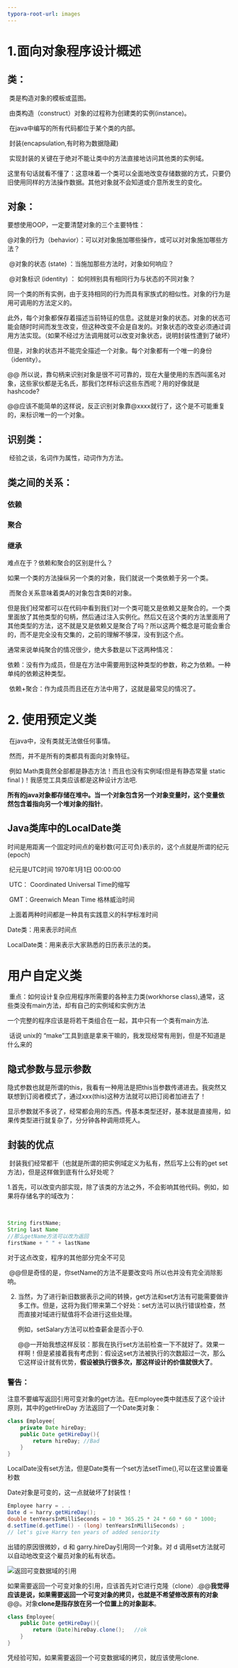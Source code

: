 ```yaml
---
typora-root-url: images
---
```


# 1.面向对象程序设计概述

## 	

## 	类：

​		类是构造对象的模板或蓝图。

​		由类构造（construct）对象的过程称为创建类的实例(instance)。	

​		在java中编写的所有代码都位于某个类的内部。

​		封装(encapsulation,有时称为数据隐藏)

​			实现封装的关键在于绝对不能让类中的方法直接地访问其他类的实例域。

这里有句话就看不懂了：这意味着一个类可以全面地改变存储数据的方式，只要仍旧使用同样的方法操作数据。其他对象就不会知道或介意所发生的变化。

## 	对象：

要想使用OOP，一定要清楚对象的三个主要特性：

​	@对象的行为（behavior）：可以对对象施加哪些操作，或可以对对象施加哪些方法？

​	@对象的状态  (state) ：当施加那些方法时，对象如何响应？

​	@对象标识 (identity) ： 如何辨别具有相同行为与状态的不同对象？

同一个类的所有实例，由于支持相同的行为而具有家族式的相似性。对象的行为是用可调用的方法定义的。

此外，每个对象都保存着描述当前特征的信息。这就是对象的状态。对象的状态可能会随时时间而发生改变，但这种改变不会是自发的。对象状态的改变必须通过调用方法实现。（如果不经过方法调用就可以改变对象状态，说明封装性遭到了破坏）

但是，对象的状态并不能完全描述一个对象。每个对象都有一个唯一的身份（identity）。

@@ 所以说，靠句柄来识别对象是很不可可靠的，现在大量使用的东西叫匿名对象，这些家伙都是无名氏，那我们怎样标识这些东西呢？用的好像就是hashcode?

@@应该不能简单的这样说，反正识别对象靠@xxxx就行了，这个是不可能重复的，来标识唯一的一个对象。

## 识别类：

​	经验之谈，名词作为属性，动词作为方法。

## 

## 类之间的关系：

### 依赖

### 聚合

### 继承	

难点在于？依赖和聚合的区别是什么？

​	如果一个类的方法操纵另一个类的对象，我们就说一个类依赖于另一个类。

​	而聚合关系意味着类A的对象包含类B的对象。

但是我们经常都可以在代码中看到我们对一个类可能又是依赖又是聚合的。一个类里面放了其他类型的句柄，然后通过注入实例化。然后又在这个类的方法里面用了其他类型的方法，这不就是又是依赖又是聚合了吗？所以这两个概念是可能会重合的，而不是完全没有交集的，之前的理解不够深，没有到这个点。

通常来说单纯聚合的情况很少，绝大多数是以下这两种情况：

​	依赖：没有作为成员，但是在方法中需要用到这种类型的参数，称之为依赖。一种单纯的依赖这种类型。

​	依赖+聚合：作为成员而且还在方法中用了，这就是最常见的情况了。



# 2. 使用预定义类

​	在java中，没有类就无法做任何事情。

​	然而，并不是所有的类都具有面向对象特征。

​	例如	Math类竟然全部都是静态方法！而且也没有实例域(但是有静态常量 static final )！我感觉工具类应该都是这种设计方法吧.

​	**所有的java对象都存储在堆中。当一个对象包含另一个对象变量时，这个变量依然包含着指向另一个堆对象的指针**。

## 		Java类库中的LocalDate类

​			时间是用距离一个固定时间点的毫秒数(可正可负)表示的，这个点就是所谓的纪元(epoch)

​			纪元是UTC时间 1970年1月1日 00:00:00

​			UTC： Coordinated Universal Time的缩写

​			GMT：Greenwich Mean Time 格林威治时间

​		上面着两种时间都是一种具有实践意义的科学标准时间

Date类：用来表示时间点

LocalDate类：用来表示大家熟悉的日历表示法的类。



# 	用户自定义类

​		重点：如何设计复杂应用程序所需要的各种主力类(workhorse class),通常，这些类没有main方法，却有自己的实例域和实例方法

​		一个完整的程序应该是将若干类组合在一起，其中只有一个类有main方法.

​	话说 unix的 “make”工具到底是拿来干嘛的，我发现经常有用到，但是不知道是什么来的

## 		隐式参数与显示参数

​	隐式参数也就是所谓的this，我看有一种用法是把this当参数传递进去。我突然又联想到订阅者模式了，通过xxx(this)这种方法就可以把订阅者加进去了！

​	显示参数就不多说了，经常都会用的东西。传基本类型还好，基本就是直接用，如果传类型进行就复杂了，分分钟各种调用烦死人。

## 封装的优点

​	封装我们经常都干（也就是所谓的把实例域定义为私有，然后写上公有的get set方法)，但是这样做到底有什么好处呢？

​	1.首先，可以改变内部实现，除了该类的方法之外，不会影响其他代码。例如，如果将存储名字的域改为：

​	

```java
String firstName;
String last Name
//那么getName方法可以改为返回
firstName + " " + lastName  
```



对于这点改变，程序的其他部分完全不可见

​	@@但是奇怪的是，你setName的方法不是要改变吗 所以也并没有完全消除影响。

2. 当然，为了进行新旧数据表示之间的转换，get方法和set方法有可能需要做许多工作。但是，这将为我们带来第二个好处：set方法可以执行错误检查，然而直接对域进行赋值将不会进行这些处理。

   例如，setSalary方法可以检查薪金是否小于0.

   ​	@@一开始我想这样反驳：那我在执行set方法前检查一下不就好了。效果一样啊！但是紧接着我有考虑到：假设这set方法被执行的次数超过一次，那么它这样设计就有优势，**假设被执行很多次，那这样设计的价值就很大了**。



### 警告：

​	注意不要编写返回引用可变对象的get方法。在Employee类中就违反了这个设计原则，其中的getHireDay 方法返回了一个Date类对象：

```java
class Employee{
    private Date hireDay;
    public Date getHireDay(){
        return hireDay; //Bad
	}
}
```

LocalDate没有set方法，但是Date类有一个set方法setTime(),可以在这里设置毫秒数

Date对象是可变的，这一点就破坏了封装性！

```java
Employee harry = . .
Date d = harry.getHireDay();
double tenYearsInMilliSeconds = 10 * 365.25 * 24 * 60 * 60 * 1000;
d.setTime(d.getTime() - (long) tenYearsInMilliSeconds) ;
// let's give Harry ten years of added seniority
```

出错的原因很微妙，d 和 garry.hireDay引用同一个对象。对 d 调用set方法就可以自动地改变这个雇员对象的私有状态。

![返回可变数据域的引用](/返回可变数据域的引用.png)

如果需要返回一个可变对象的引用，应该首先对它进行克隆（clone）.@@**我觉得应该是说，如果需要返回一个可变对象的拷贝，也就是不希望修改原有的对象**@@。对象**clone是指存放在另一个位置上的对象副本**。



```java
class Employee{
    public Date getHireDay(){
        return (Date)hireDay.clone();	//ok
    }
}
```



凭经验可知，如果需要返回一个可变数据域的拷贝，就应该使用clone.